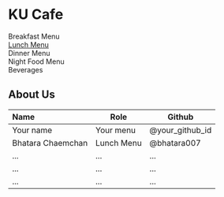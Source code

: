 # KU Cafe

Breakfast Menu  
[Lunch Menu](Menu.md#-lunch-menu)  
Dinner Menu  
Night Food Menu  
Beverages

## About Us

| Name      | Role      | Github   |
|:----------|-----------|----------|
| Your name | Your menu | @your_github_id |
| Bhatara Chaemchan | Lunch Menu   | @bhatara007|
| ...       | ...       | ...      |
| ...       | ...       | ...      |
| ...       | ...       | ...      |